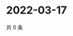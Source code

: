 # 2022-03-17

共 0 条

<!-- BEGIN WEIBO -->
<!-- 最后更新时间 Thu Mar 17 2022 11:16:07 GMT+0800 (China Standard Time) -->

<!-- END WEIBO -->
